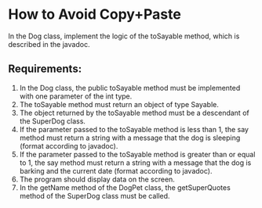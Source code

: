# How to Avoid Copy+Paste

In the Dog class, implement the logic of the toSayable method, which is described in the javadoc.


## Requirements:
1. In the Dog class, the public toSayable method must be implemented with one 
	parameter of the int type.
2. The toSayable method must return an object of type Sayable.
3. The object returned by the toSayable method must be a descendant of the SuperDog class.
4. If the parameter passed to the toSayable method is less than 1, 
	the say method must return a string with a message that the dog is 
	sleeping (format according to javadoc).
5. If the parameter passed to the toSayable method is greater than or equal to 1, 
	the say method must return a string with a message that the dog is barking 
	and the current date 
	(format according to javadoc).
6. The program should display data on the screen.
7. In the getName method of the DogPet class, the getSuperQuotes method of the 
	SuperDog class must be called.